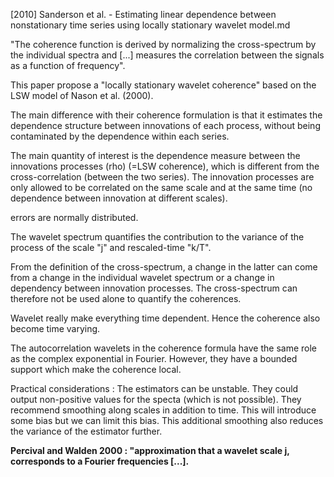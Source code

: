 [2010] Sanderson et al. - Estimating linear dependence between nonstationary time series using locally stationary wavelet model.md

"The coherence function is derived by normalizing the cross-spectrum by the individual spectra and [...] measures the correlation between the signals as a function of frequency".

This paper propose a "locally stationary wavelet coherence" based on the LSW model of Nason et al. (2000).

The main difference with their coherence formulation is that it estimates the dependence structure between innovations of each process, without being contaminated by the dependence within each series. 

The main quantity of interest is the dependence measure between the innovations processes (rho) (=LSW coherence), which is different from the cross-correlation (between the two series).
The innovation processes are only allowed to be correlated on the same scale and at the same time (no dependence between innovation at different scales).

errors are normally distributed.

The wavelet spectrum quantifies the contribution to the variance of the process of the scale "j" and rescaled-time "k/T".

From the definition of the cross-spectrum, a change in the latter can come from a change in the individual wavelet spectrum or a change in dependency between innovation processes. The cross-spectrum can therefore not be used alone to quantify the coherences. 

Wavelet really make everything time dependent. Hence the coherence also become time varying. 

The autocorrelation wavelets in the coherence formula have the same role as the complex exponential in Fourier. However, they have a bounded support which make the coherence local. 

Practical considerations : The estimators can be unstable. They could output non-positive values for the specta (which is not possible). 
They recommend smoothing along scales in addition to time. This will introduce some bias but we can limit this bias. This additional smoothing also reduces the variance of the estimator further. 




**Percival and Walden 2000 : "approximation that a wavelet scale j, corresponds to a Fourier frequencies [...].**
